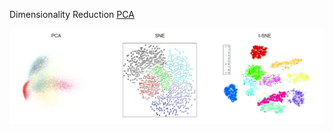Dimensionality Reduction
[PCA](PCA.md)


![](../../attachments/image/Dimensionality%20Reduction-1737835508099.jpeg)